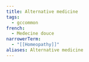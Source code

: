 ```yaml
---
title: Alternative medicine
tags:
  - gccommon
french:
  - Medecine douce
narrowerTerm:
  - "[[Homeopathy]]"
aliases: Alternative medicine
---
```

